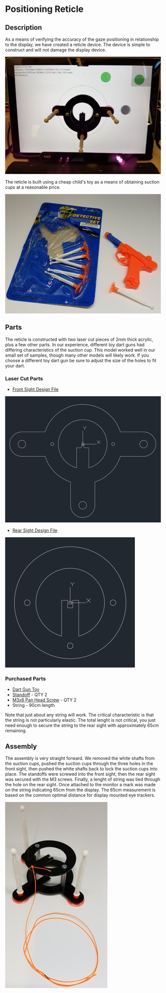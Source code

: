 # Positioning Reticle

## Description
As a means of verifying the accuracy of the gaze positioning in relationship to the display, we have created a reticle device. The device is simple to construct and will not damage the display device.

![Positioning reticle mounted on display](ReticleMounted.jpg)

The reticle is built using a cheap child's toy as a means of obtaining suction cups at a reasonable price.

![Dart Gun Toy](DartGunToy.jpg)

## Parts
The reticle is constructed with two laser cut pieces of 2mm thick acrylic, plus a few other parts. In our experience, different toy dart guns had differing characteristics of the suction cup. This model worked well in our small set of samples, though many other models will likely work. If you choose a different toy dart gun be sure to adjust the size of the holes to fit your dart.

### Laser Cut Parts
- [Front Sight Design File](FrontSight.dxf)

![Front Sight Rendering](FrontSight.jpg)

- [Rear Sight Design File](RearSight.dxf)

![Rear Sight Rendering](RearSight.jpg)

### Purchased Parts
- [Dart Gun Toy](https://www.amazon.com/gp/product/B0090NOI92)
- [Standoff](https://www.mcmaster.com/#93655a362) - QTY 2
- [M3x6 Pan Head Screw](https://www.mcmaster.com/#92005A116) - QTY 2
- String - 90cm length

Note that just about any string will work. The critical characteristic is that the string is not particularly elastic. The total lenght is not critical, you just need enough to secure the string to the rear sight with approximately 65cm remaining.

## Assembly

The assembly is very straight forward. We removed the white shafts from the suction cups, pushed the suction cups through the three holes in the front sight, then pushed the white shafts back to lock the suction cups into place. The standoffs were screwed into the front sight, then the rear sight was secured with the M3 screws. Finally, a lenght of string was tied through the hole on the rear sight. Once attached to the monitor a mark was made on the string indicating 65cm from the display. The 65cm measurement is based on the common optimal distance for display mounted eye trackers.

![Reticle Assembly](Reticle.jpg)
